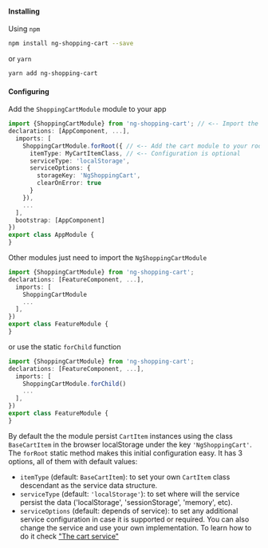#### Installing
Using `npm`
```bash
npm install ng-shopping-cart --save
```
or `yarn`
```bash
yarn add ng-shopping-cart
```
#### Configuring
Add the `ShoppingCartModule` module to your app
```typescript
import {ShoppingCartModule} from 'ng-shopping-cart'; // <-- Import the module classdeclarations: [AppComponent, ...],
  imports: [
    ShoppingCartModule.forRoot({ // <-- Add the cart module to your root module
      itemType: MyCartItemClass, // <-- Configuration is optional
      serviceType: 'localStorage',
      serviceOptions: {
        storageKey: 'NgShoppingCart',
        clearOnError: true
      }
    }), 
    ...
  ],   
  bootstrap: [AppComponent]
})
export class AppModule {
}
```
Other modules just need to import the `NgShoppingCartModule`
```typescript
import {ShoppingCartModule} from 'ng-shopping-cart';declarations: [FeatureComponent, ...],
  imports: [
    ShoppingCartModule
    ...
  ],   
})
export class FeatureModule {
}
```
or use the static `forChild` function
```typescript
import {ShoppingCartModule} from 'ng-shopping-cart';declarations: [FeatureComponent, ...],
  imports: [
    ShoppingCartModule.forChild()
    ...
  ],   
})
export class FeatureModule {
}
```
By default the the module persist `CartItem` instances using the class `BaseCartItem` in the browser localStorage under the key `'NgShoppingCart'`. 
The `forRoot` static method makes this initial configuration easy. It has 3 options, all of them with default values:
- `itemType` (default: `BaseCartItem`): to set your own `CartItem` class descendant as the service data structure.
- `serviceType` (default: `'localStorage'`): to set where will the service persist the data ('localStorage', 'sessionStorage', 'memory', etc).
- `serviceOptions` (default: depends of service): to set any additional service configuration in case it is supported or required.
You can also change the service and use your own implementation. To learn how to do it check ["The cart service"](/guide/the-cart-service)
